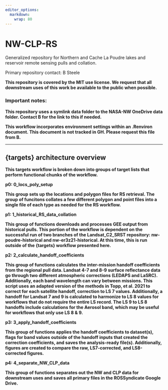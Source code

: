 ```yaml
---
editor_options: 
  markdown: 
    wrap: 80
---
```


# NW-CLP-RS

Generalized repository for Northern and Cache La Poudre lakes and reservoir
remote sensing pulls and collation.

Primary repository contact: B Steele <b dot steele at colostate dot edu>

This repository is covered by the MIT use license. We request that all
downstream uses of this work be available to the public when possible.

### Important notes:

This repository uses a symlink data folder to the NASA-NW OneDrive data folder.
Contact B for the link to this if needed.

This workflow incorporates environment settings within an .Renviron document.
This document is not tracked in GH. Please request this file from B.

--------------------------------------------------------------------------------

## {targets} architecture overview

This targets workflow is broken down into groups of target lists that perform
functional chunks of the workflow.

**p0: 0_locs_poly_setup**

This group sets up the locations and polygon files for RS retrieval. The group
of funcitons collates a few different polygon and point files into a single file
of each type as needed for the RS workflow.

**p1: 1_historical_RS_data_collation**

This group of functions downloads and processes GEE output from historical
pulls. This portion of the workflow is dependent on the successful run of two
branches of the Landsat_C2_SRST repository: nw-poudre-historical and
nw-er3z21-historical. At this time, this is run outside of the {targets}
workflow presented here.

**p2: 2_calculate_handoff_coefficients**

This group of functions calculates the inter-mission handoff coefficients from
the regional pull data. Landsat 4-7 and 8-9 surface reflectance data go through
two different atmospheric corrections (LEDAPS and LaSRC). Additionally, each
band wavelength can vary between missions. This script uses an adapted version
of the methods in Topp, et al. 2021 to correct for each satellite handoff,
correction to LS 7 values. Additionally, a handoff for Landsat 7 and 9 is
calculated to harmonize to LS 8 values for workflows that do not require the
entire LS record. The LS 9 to LS 8 handoffs include calculations for the Aerosol
band, which may be useful for workflows that only use LS 8 & 9.

**p3: 3_apply_handoff_coefficients**

This group of functions applies the handoff coefficients to dataset(s), flags
for band values outside of the handoff inputs that created the correction
coefficients, and saves the analysis-ready file(s). Additionally, figures are
created to compare the raw, LS7-corrected, and LS8-corrected figures.

**p4: 4_separate_NW_CLP_data**

This group of functions separates out the NW and CLP data for downstream uses
and saves all primary files in the ROSSyndicate Google Drive.
